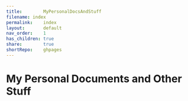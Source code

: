 ```yaml
---  
title:        MyPersonalDocsAndStuff  
filename: index  
permalink:    index  
layout:       default  
nav_order:    1  
has_children: true  
share:        true  
shortRepo:    ghpages    
---  
```

    
# My Personal Documents and Other Stuff